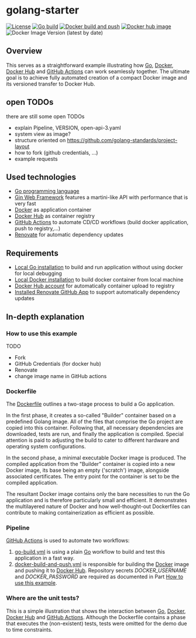 # golang-starter

[![License](https://img.shields.io/badge/License-Apache%202.0-blue.svg)](https://opensource.org/licenses/Apache-2.0)
[![Go build](https://github.com/larmic/golang-starter/actions/workflows/go-build.yml/badge.svg)](https://github.com/larmic/golang-starter/actions/workflows/go-build.yml)
[![Docker build and push](https://github.com/larmic/golang-starter/actions/workflows/docker-build-and-push.yml/badge.svg)](https://github.com/larmic/golang-starter/actions/workflows/docker-build-and-push.yml)
[![Docker hub image](https://img.shields.io/docker/image-size/larmic/golang-starter-example?label=dockerhub)](https://hub.docker.com/repository/docker/larmic/golang-starter-example)
![Docker Image Version (latest by date)](https://img.shields.io/docker/v/larmic/golang-starter-example)

## Overview
This serves as a straightforward example illustrating how [Go](https://go.dev/), [Docker](https://www.docker.com/), 
[Docker Hub](https://hub.docker.com/) and [GitHub Actions](https://github.com/features/actions) can work seamlessly together. 
The ultimate goal is to achieve fully automated creation of a compact Docker image and its versioned 
transfer to Docker Hub.

## open TODOs
there are still some open TODOs
* explain Pipeline, VERSION, open-api-3.yaml
* system view as image?  
* structure oriented on https://github.com/golang-standards/project-layout  
* how to fork (github credentials, ...)  
* example requests  

## Used technologies
* [Go programming language](https://go.dev/)
* [Gin Web Framework](https://github.com/gin-gonic/gin) features a martini-like API with performance that is very fast
* [Docker](https://www.docker.com/) as application container
* [Docker Hub](https://hub.docker.com/) as container registry
* [GitHub Actions](https://github.com/features/actions) to automate CD/CD workflows (build docker application, push to registry,...)
* [Renovate](renovate.json) for automatic dependency updates 

## Requirements
* [Local Go installation](https://go.dev/doc/install) to build and run application without using docker for local debugging
* [Local Docker installation](https://docs.docker.com/engine/install/) to build docker container from local machine
* [Docker Hub account](https://hub.docker.com/signup) for automatically container upload to registry
* [Installed Renovate GitHub App](https://github.com/apps/renovate) to support automatically dependency updates

## In-depth explanation

### How to use this example

TODO

* Fork
* GitHub Credentials (for docker hub)
* Renovate
* change image name in GitHub actions

### Dockerfile

The [Dockerfile](Dockerfile) outlines a two-stage process to build a Go application.

In the first phase, it creates a so-called "Builder" container based on a predefined Golang image. All of the files that
comprise the Go project are copied into this container. Following that, all necessary dependencies are downloaded, tests
are run, and finally the application is compiled. Special attention is paid to adjusting the build to cater to different
hardware and operating system configurations.

In the second phase, a minimal executable Docker image is produced. The compiled application from the "Builder"
container is copied into a new Docker image, its base being an empty ('scratch') image, alongside associated
certificates. The entry point for the container is set to be the compiled application.

The resultant Docker image contains only the bare necessities to run the Go application and is therefore particularly
small and efficient. It demonstrates the multilayered nature of Docker and how well-thought-out Dockerfiles can
contribute to making containerization as efficient as possible.

### Pipeline

[GitHub Actions](https://github.com/features/actions) is used to automate two workflows:

1. [go-build.yml](.github/workflows/go-build.yml) 
   is using a plain [Go](https://go.dev/) workflow to build and test this application in a fast way.
2. [docker-build-and-push.yml](.gitignore/workflows/docker-build-and-push.yml)
   is responsible for building the [Docker](https://www.docker.com/) image and pushing it to [Docker Hub](https://hub.docker.com/).
   Repository secrets _DOCKER_USERNAME_ and _DOCKER_PASSWORD_ are required as documented in Part [How to use this example](#how-to-use-this-example).

### Where are the unit tests?

This is a simple illustration that shows the interaction between [Go](https://go.dev/), [Docker](https://www.docker.com/), [Docker Hub](https://hub.docker.com/) and 
[GitHub Actions](https://github.com/features/actions). Although the Dockerfile contains a phase that executes the 
(non-existent) tests, tests were omitted for the demo due to time constraints.